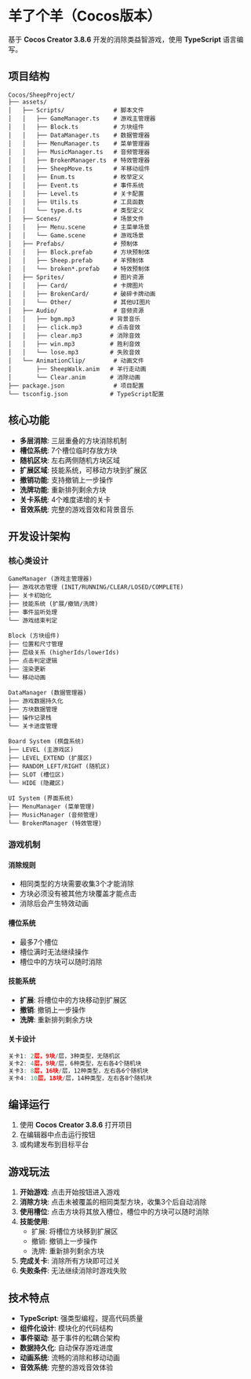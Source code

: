 # 羊了个羊（Cocos版本）

基于 **Cocos Creator 3.8.6** 开发的消除类益智游戏，使用 **TypeScript** 语言编写。

## 项目结构

```
Cocos/SheepProject/
├── assets/
│   ├── Scripts/              # 脚本文件
│   │   ├── GameManager.ts    # 游戏主管理器
│   │   ├── Block.ts          # 方块组件
│   │   ├── DataManager.ts    # 数据管理器
│   │   ├── MenuManager.ts    # 菜单管理器
│   │   ├── MusicManager.ts   # 音频管理器
│   │   ├── BrokenManager.ts  # 特效管理器
│   │   ├── SheepMove.ts      # 羊移动组件
│   │   ├── Enum.ts           # 枚举定义
│   │   ├── Event.ts          # 事件系统
│   │   ├── Level.ts          # 关卡配置
│   │   ├── Utils.ts          # 工具函数
│   │   └── type.d.ts         # 类型定义
│   ├── Scenes/               # 场景文件
│   │   ├── Menu.scene        # 主菜单场景
│   │   └── Game.scene        # 游戏场景
│   ├── Prefabs/              # 预制体
│   │   ├── Block.prefab      # 方块预制体
│   │   ├── Sheep.prefab      # 羊预制体
│   │   └── broken*.prefab    # 特效预制体
│   ├── Sprites/              # 图片资源
│   │   ├── Card/             # 卡牌图片
│   │   ├── BrokenCard/       # 破碎卡牌动画
│   │   └── Other/            # 其他UI图片
│   ├── Audio/                # 音频资源
│   │   ├── bgm.mp3          # 背景音乐
│   │   ├── click.mp3        # 点击音效
│   │   ├── clear.mp3        # 消除音效
│   │   ├── win.mp3          # 胜利音效
│   │   └── lose.mp3         # 失败音效
│   └── AnimationClip/        # 动画文件
│       ├── SheepWalk.anim   # 羊行走动画
│       └── Clear.anim       # 消除动画
├── package.json              # 项目配置
└── tsconfig.json            # TypeScript配置
```

## 核心功能

- **多层消除**: 三层重叠的方块消除机制
- **槽位系统**: 7个槽位临时存放方块
- **随机区块**: 左右两侧随机方块区域
- **扩展区域**: 技能系统，可移动方块到扩展区
- **撤销功能**: 支持撤销上一步操作
- **洗牌功能**: 重新排列剩余方块
- **关卡系统**: 4个难度递增的关卡
- **音效系统**: 完整的游戏音效和背景音乐

## 开发设计架构

### 核心类设计
```
GameManager (游戏主管理器)
├── 游戏状态管理 (INIT/RUNNING/CLEAR/LOSED/COMPLETE)
├── 关卡初始化
├── 技能系统 (扩展/撤销/洗牌)
├── 事件监听处理
└── 游戏结束判定

Block (方块组件)
├── 位置和尺寸管理
├── 层级关系 (higherIds/lowerIds)
├── 点击判定逻辑
├── 渲染更新
└── 移动动画

DataManager (数据管理器)
├── 游戏数据持久化
├── 方块数据管理
├── 操作记录栈
└── 关卡进度管理

Board System (棋盘系统)
├── LEVEL (主游戏区)
├── LEVEL_EXTEND (扩展区)
├── RANDOM_LEFT/RIGHT (随机区)
├── SLOT (槽位区)
└── HIDE (隐藏区)

UI System (界面系统)
├── MenuManager (菜单管理)
├── MusicManager (音频管理)
└── BrokenManager (特效管理)
```

### 游戏机制

#### 消除规则
- 相同类型的方块需要收集3个才能消除
- 方块必须没有被其他方块覆盖才能点击
- 消除后会产生特效动画

#### 槽位系统
- 最多7个槽位
- 槽位满时无法继续操作
- 槽位中的方块可以随时消除

#### 技能系统
- **扩展**: 将槽位中的方块移动到扩展区
- **撤销**: 撤销上一步操作
- **洗牌**: 重新排列剩余方块

#### 关卡设计
```typescript
关卡1: 2层，9块/层，3种类型，无随机区
关卡2: 4层，9块/层，6种类型，左右各4个随机块
关卡3: 8层，16块/层，12种类型，左右各6个随机块
关卡4: 10层，18块/层，14种类型，左右各8个随机块
```

## 编译运行

1. 使用 **Cocos Creator 3.8.6** 打开项目
2. 在编辑器中点击运行按钮
3. 或构建发布到目标平台

## 游戏玩法

1. **开始游戏**: 点击开始按钮进入游戏
2. **消除方块**: 点击未被覆盖的相同类型方块，收集3个后自动消除
3. **使用槽位**: 点击方块将其放入槽位，槽位中的方块可以随时消除
4. **技能使用**: 
   - 扩展: 将槽位方块移到扩展区
   - 撤销: 撤销上一步操作
   - 洗牌: 重新排列剩余方块
5. **完成关卡**: 消除所有方块即可过关
6. **失败条件**: 无法继续消除时游戏失败

## 技术特点

- **TypeScript**: 强类型编程，提高代码质量
- **组件化设计**: 模块化的代码结构
- **事件驱动**: 基于事件的松耦合架构
- **数据持久化**: 自动保存游戏进度
- **动画系统**: 流畅的消除和移动动画
- **音效系统**: 完整的游戏音效体验
